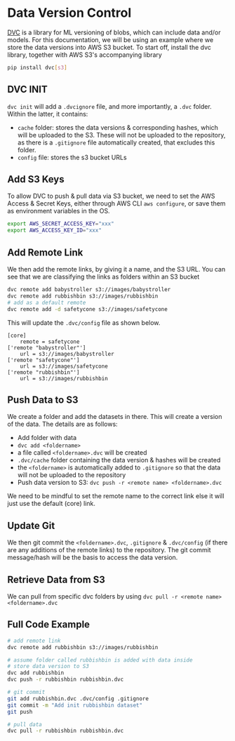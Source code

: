 # Data Version Control

[DVC](https://dvc.org) is a library for ML versioning of blobs, which can include data and/or models. For this documentation, we will be using an example where we store the data versions into AWS S3 bucket. To start off, install the dvc library, together with AWS S3's accompanying library 

```bash
pip install dvc[s3]
```

## DVC INIT

`dvc init` will add a `.dvcignore` file, and more importantly, a `.dvc` folder. Within the latter, it contains: 
    
 * `cache` folder: stores the data versions & corresponding hashes, which will be uploaded to the S3. These will not be uploaded to the repository, as there is a `.gitignore` file automatically created, that excludes this folder.
 * `config` file: stores the s3 bucket URLs

## Add S3 Keys

To allow DVC to push & pull data via S3 bucket, we need to set the AWS Access & Secret Keys, either through AWS CLI `aws configure`, or save them as environment variables in the OS.

```bash
export AWS_SECRET_ACCESS_KEY="xxx"
export AWS_ACCESS_KEY_ID="xxx"
```

## Add Remote Link

We then add the remote links, by giving it a name, and the S3 URL. You can see that we are classifying the links as folders within an S3 bucket

```bash
dvc remote add babystroller s3://images/babystroller
dvc remote add rubbishbin s3://images/rubbishbin
# add as a default remote
dvc remote add -d safetycone s3://images/safetycone
```

This will update the `.dvc/config` file as shown below.

```
[core]
    remote = safetycone
['remote "babystroller"']
    url = s3://images/babystroller
['remote "safetycone"']
    url = s3://images/safetycone
['remote "rubbishbin"']
    url = s3://images/rubbishbin
```

## Push Data to S3

We create a folder and add the datasets in there. This will create a version of the data. The details are as follows:

 * Add folder <foldername> with data
 * `dvc add <foldername>`
 * a file called `<foldername>.dvc` will be created
 * `.dvc/cache` folder containing the data version & hashes will be created
 * the `<foldername>` is automatically added to `.gitignore` so that the data will not be uploaded to the repository
 * Push data version to S3: `dvc push -r <remote name> <foldername>.dvc`

We need to be mindful to set the remote name to the correct link else it will just use the default (core) link.


## Update Git

We then git commit the `<foldername>.dvc`, `.gitignore` & `.dvc/config` (if there are any additions of the remote links) to the repository. The git commit message/hash will be the basis to access the data version.

## Retrieve Data from S3

We can pull from specific dvc folders by using `dvc pull -r <remote name> <foldername>.dvc`

## Full Code Example

```bash
# add remote link
dvc remote add rubbishbin s3://images/rubbishbin

# assume folder called rubbishbin is added with data inside
# store data version to S3
dvc add rubbishbin
dvc push -r rubbishbin rubbishbin.dvc

# git commit
git add rubbishbin.dvc .dvc/config .gitignore
git commit -m "Add init rubbishbin dataset"
git push

# pull data
dvc pull -r rubbishbin rubbishbin.dvc
```